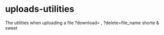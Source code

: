# uploads-utilities
The utilities when uploading a file ?download= , ?delete=file_name shorte &amp; sweet
